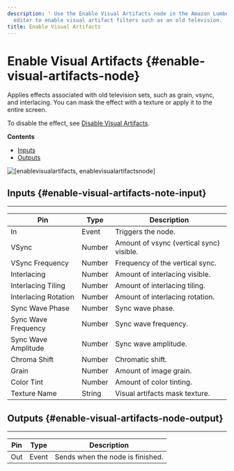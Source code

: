 ```yaml
---
description: ' Use the Enable Visual Artifacts node in the Amazon Lumberyard Script Canvas
  editor to enable visual artifact filters such as an old television. '
title: Enable Visual Artifacts
---
```

# Enable Visual Artifacts {#enable-visual-artifacts-node}

Applies effects associated with old television sets, such as grain, vsync, and interlacing\. You can mask the effect with a texture or apply it to the entire screen\.

To disable the effect, see [Disable Visual Artifacts](/docs/userguide/rendering/disable/visual-artifacts-node.md)\.

**Contents**
+ [Inputs](#enable-visual-artifacts-note-input)
+ [Outputs](#enable-visual-artifacts-node-output)

![\[enablevisualartifacts, enablevisualartifactsnode\]](/images/userguide/scripting/script-canvas/scriptcanvasnodes/script-canvas-enable-visual-artifacts-node.png)

## Inputs {#enable-visual-artifacts-note-input}


****

| Pin | Type | Description |
| --- | --- | --- |
| In | Event |  Triggers the node\.  |
| VSync | Number | Amount of vsync \(vertical sync\) visible\. |
| VSync Frequency | Number | Frequency of the vertical sync\. |
| Interlacing | Number | Amount of interlacing visible\. |
| Interlacing Tiling | Number | Amount of interlacing tiling\. |
| Interlacing Rotation | Number | Amount of interlacing rotation\. |
| Sync Wave Phase | Number | Sync wave phase\. |
| Sync Wave Frequency | Number | Sync wave frequency\. |
| Sync Wave Amplitude | Number | Sync wave amplitude\. |
| Chroma Shift | Number | Chromatic shift\. |
| Grain | Number | Amount of image grain\. |
| Color Tint | Number | Amount of color tinting\.  |
| Texture Name | String  | Visual artifacts mask texture\. |

## Outputs {#enable-visual-artifacts-node-output}


****

| Pin | Type | Description |
| --- | --- | --- |
| Out | Event | Sends when the node is finished\. |